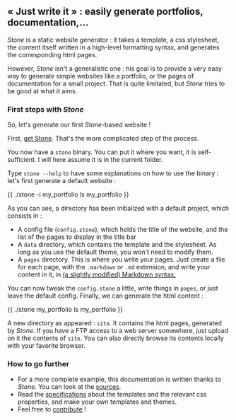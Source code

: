 ## « Just write it » : easily generate portfolios, documentation,…

*Stone* is a static website generator : it takes a template, a css
 stylesheet, the content itself written in a high-level formatting
 syntax, and generates the corresponding html pages.
 
 However, *Stone* isn't a generalistic one : his goal is to provide a
 very easy way to generate simple websites like a portfolio, or the
 pages of documentation for a small project. That is quite limitated,
 but *Stone* tries to be good at what it aims.
 
### First steps with *Stone*

So, let's generate our first *Stone*-based website !

First, [get Stone](get-it.html). That's the more complicated step of
the process.

You now have a `stone` binary. You can put it where you want, it is
self-sufficient. I will here assume it is in the current folder.

Type `stone --help` to have some explanations on how to use the
binary : let's first generate a default website :

{{
    ./stone -i my_portfolio
    ls my_portfolio
}}

As you can see, a directory has been initialized with a default
project, which consists in :
* A config file (`config.stone`), which holds the title of the
  website, and the list of the pages to display in the title bar
* A `data` directory, which contains the template and the
  stylesheet. As long as you use the default theme, you won't need to
  modify them.
* A `pages` directory. This is where you write your pages. Just create
  a file for each page, with the `.markdown` or `.md` extension, and
  write your content in it, in
  [(a slightly modified) Markdown syntax.](specs.html#h3-Pagessyntax)

You can now tweak the `config.stone` a little, write things in
`pages`, or just leave the default config. Finally, we can generate
the html content :

{{
    ./stone my_portfolio
    ls my_portfolio
}}

A new directory as appeared : `site`. It contains the html pages,
generated by *Stone*. If you have a FTP access to a web server
somewhere, just upload on it the contents of `site`. You can also
directly browse its contents locally with your favorite browser.

### How to go further

* For a more complete example, this documentation is written thanks to
  *Stone*. You can look at the [sources](contribute.html#h3-Sources).
* Read the [specifications](specs.html) about the templates and the
  relevant css properties, and make your own templates and themes.
* Feel free to [contribute](contribute.html) !
